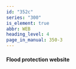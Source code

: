 ```yaml
---
id: "352c"
series: "300"
is_element: true
abbr: WEB
heading_level: 4
page_in_manual: 350-3
---
```


#### Flood protection website
